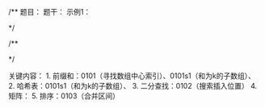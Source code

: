 /**
题目：
题干：
示例1：

 */ 


/**
  
 */ 


关键内容：
    1. 前缀和：0101（寻找数组中心索引）、0101s1（和为k的子数组）、
    2. 哈希表：0101s1（和为k的子数组）、
    3. 二分查找：0102（搜索插入位置）
    4. 矩阵：
    5. 排序：0103（合并区间）